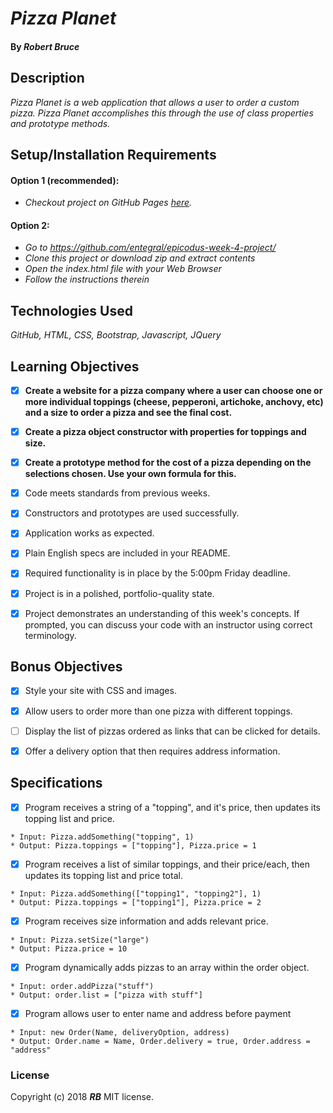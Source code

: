 # _Pizza Planet_

#### By _**Robert Bruce**_

## Description

_Pizza Planet is a web application that allows a user to order a custom pizza._
_Pizza Planet accomplishes this through the use of class properties and prototype methods._

## Setup/Installation Requirements

#### Option 1 (recommended):

* _Checkout project on GitHub Pages [here](https://entegral.github.io/epicodus-week-4-project/)._

#### Option 2:

* _Go to https://github.com/entegral/epicodus-week-4-project/_
* _Clone this project or download zip and extract contents_
* _Open the index.html file with your Web Browser_
* _Follow the instructions therein_


## Technologies Used
_GitHub, HTML, CSS, Bootstrap, Javascript, JQuery_

## Learning Objectives

- [x] **Create a website for a pizza company where a user can choose one or more individual toppings (cheese, pepperoni, artichoke, anchovy, etc) and a size to order a pizza and see the final cost.**

- [x] **Create a pizza object constructor with properties for toppings and size.**

- [x] **Create a prototype method for the cost of a pizza depending on the selections chosen. Use your own formula for this.**

- [x] Code meets standards from previous weeks.

- [x] Constructors and prototypes are used successfully.

- [x] Application works as expected.

- [x] Plain English specs are included in your README.

- [x] Required functionality is in place by the 5:00pm Friday deadline.

- [x] Project is in a polished, portfolio-quality state.

- [x] Project demonstrates an understanding of this week's concepts. If prompted, you can discuss your code with an instructor using correct terminology.



## Bonus Objectives

- [x] Style your site with CSS and images.

- [x] Allow users to order more than one pizza with different toppings.

- [ ] Display the list of pizzas ordered as links that can be clicked for details.

- [x] Offer a delivery option that then requires address information.


## Specifications

- [x] Program receives a string of a "topping", and it's price, then updates its topping list and price.
```
* Input: Pizza.addSomething("topping", 1)
* Output: Pizza.toppings = ["topping"], Pizza.price = 1
```

- [x] Program receives a list of similar toppings, and their price/each, then updates its topping list and price total.
```
* Input: Pizza.addSomething(["topping1", "topping2"], 1)
* Output: Pizza.toppings = ["topping1"], Pizza.price = 2
```

- [x] Program receives size information and adds relevant price.
```
* Input: Pizza.setSize("large")
* Output: Pizza.price = 10
```

- [x] Program dynamically adds pizzas to an array within the order object.
```
* Input: order.addPizza("stuff")
* Output: order.list = ["pizza with stuff"]
```

- [x] Program allows user to enter name and address before payment
```
* Input: new Order(Name, deliveryOption, address)
* Output: Order.name = Name, Order.delivery = true, Order.address = "address"
```



### License
Copyright (c) 2018 **_RB_** MIT license.
